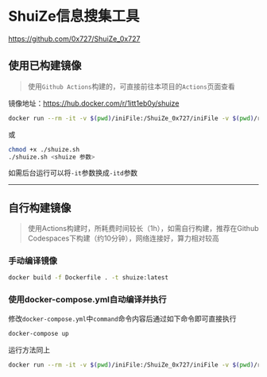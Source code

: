 # ShuiZe信息搜集工具
https://github.com/0x727/ShuiZe_0x727

## 使用已构建镜像

> 使用`Github Actions`构建的，可直接前往本项目的`Actions`页面查看

镜像地址：https://hub.docker.com/r/1itt1eb0y/shuize

```bash
docker run --rm -it -v $(pwd)/iniFile:/ShuiZe_0x727/iniFile -v $(pwd)/result:/ShuiZe_0x727/result --name shuize 1itt1eb0y/shuize:latest <shuize 参数>
```
或
```bash
chmod +x ./shuize.sh
./shuize.sh <shuize 参数>
```
如需后台运行可以将`-it`参数换成`-itd`参数

---

## 自行构建镜像

> 使用Actions构建时，所耗费时间较长（1h），如需自行构建，推荐在Github Codespaces下构建（约10分钟），网络连接好，算力相对较高

### 手动编译镜像

```bash
docker build -f Dockerfile . -t shuize:latest
```

### 使用docker-compose.yml自动编译并执行

修改`docker-compose.yml`中`command`命令内容后通过如下命令即可直接执行
```bash
docker-compose up
```

运行方法同上
```bash
docker run --rm -it -v $(pwd)/iniFile:/ShuiZe_0x727/iniFile -v $(pwd)/result:/ShuiZe_0x727/result --name shuize shuize:latest <shuize 参数>
```
